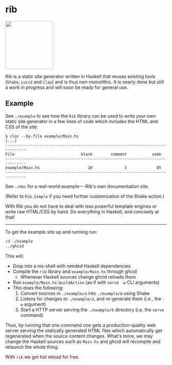 # rib

<!--
Credit for this image: https://www.svgrepo.com/svg/24439/ribs
-->
<img src="https://raw.githubusercontent.com/srid/rib/master/doc/a/static/ribs.svg?sanitize=true" width="150" />

Rib is a static site generator written in Haskell that reuses existing tools
(`Shake`, `Lucid` and `Clay`) and is thus non-monolithic. It is nearly done but
still a work in progress and will soon be ready for general use.

## Example

See `./example` to see how the `Rib` library can be used to write your own
static site generator in a few lines of code which includes the HTML and CSS of
the site:

```
$ cloc --by-file example/Main.hs
[...]
-------------------------------------------------------------------------------
File                             blank        comment           code
-------------------------------------------------------------------------------
example/Main.hs                     10              3             45
-------------------------------------------------------------------------------
```

See `./doc` for a real-world example---Rib's own documentation site.

(Refer to `Rib.Simple` if you need further customization of the Shake action.)

With Rib you do not have to deal with less powerful template engines or
write raw HTML/CSS by hand. Do everything in Haskell, and concisely at that!

---

To get the example site up and running run:

```bash
cd ./example
../ghcid
```

This will:

- Drop into a nix-shell with needed Haskell dependencies
- Compile the `rib` library and `example/Main.hs` through ghcid
  - Whenever Haskell sources change ghcid reloads them
- Run `example/Main.hs:buildAction` (as if with `serve -w` CLI arguments)
- This does the following:
  1. Convert sources in `./example/a` into `./example/b` using Shake
  2. Listens for changes to `./example/a`, and re-generate them (i.e., the `-w` argument)
  3. Start a HTTP server serving the `./example/b` directory (i.e, the `serve` command)

Thus, by running that one command one gets a production-quality web server
serving the statically generated HTML files which automatically get regenerated
when the source content changes. What's more, we may change the Haskell sources
such as `Main.hs` and ghcid will recompile and relaunch the whole thing.

With `rib` we get hot reload for free.
